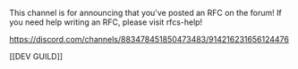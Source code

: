 This channel is for announcing that you've posted an RFC on the forum! If you need help writing an RFC, please visit rfcs-help!

https://discord.com/channels/883478451850473483/914216231656124476

[[DEV GUILD]]